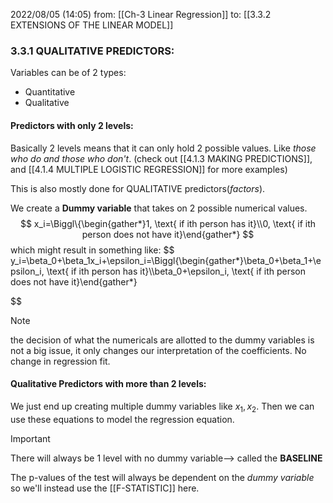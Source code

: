 2022/08/05  (14:05)
from: [[Ch-3 Linear Regression]]
to: [[3.3.2 EXTENSIONS OF THE LINEAR MODEL]]

### 3.3.1 QUALITATIVE PREDICTORS:
Variables can be of 2 types:
- Quantitative
- Qualitative

#### Predictors with only 2 levels:
Basically 2 levels means that it can only hold 2 possible values. Like *those who do and those who don't*. (check out [[4.1.3 MAKING PREDICTIONS]], and [[4.1.4 MULTIPLE LOGISTIC REGRESSION]] for more examples)

This is also mostly done for QUALITATIVE predictors(*factors*).

We create a **Dummy variable** that takes on 2 possible numerical values.
$$
x_i=\Biggl\{\begin{gather*}1, \text{ if ith person has it}\\0, \text{ if ith person does not have it}\end{gather*}
$$
which might result in something like:
$$
y_i=\beta_0+\beta_1x_i+\epsilon_i=\Biggl\{\begin{gather*}\beta_0+\beta_1+\epsilon_i, \text{ if ith person has it}\\\beta_0+\epsilon_i, \text{ if ith person does not have it}\end{gather*}

$$
>[!note]
>the decision of what the numericals are allotted to the dummy variables is not a big issue, it only changes our interpretation of the coefficients. No change in regression fit.

#### Qualitative Predictors with more than 2 levels:
We just end up creating multiple dummy variables like $x_{1}, x_{2}$. Then we can use these equations to model the regression equation.

>[!important]
>There will always be 1 level with no dummy variable--> called the **BASELINE**

The p-values of the test will always be dependent on the *dummy variable* so we'll instead use the [[F-STATISTIC]] here.

